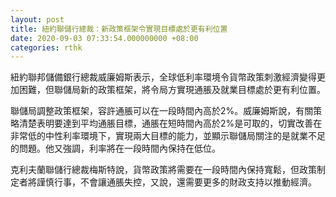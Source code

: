 ```yaml
---
layout: post
title: 紐約聯儲行總裁：新政策框架令實現目標處於更有利位置
date: 2020-09-03 07:33:54.000000000 +08:00
categories: rthk
---
```


紐約聯邦儲備銀行總裁威廉姆斯表示，全球低利率環境令貨幣政策刺激經濟變得更加困難，但聯儲局新的政策框架，將令局方實現通脹及就業目標處於更有利位置。

聯儲局調整政策框架，容許通脹可以在一段時間內高於2%。威廉姆斯說，有關策略清楚表明要達到平均通脹目標，通脹在短時間內高於2%是可取的，切實改善在非常低的中性利率環境下，實現兩大目標的能力，並顯示聯儲局關注的是就業不足的問題。他又強調，利率將在一段時間內保持在低位。

克利夫蘭聯儲行總裁梅斯特說，貨幣政策將需要在一段時間內保持寬鬆，但政策制定者將謹慎行事，不會讓通脹失控，又說，還需要更多的財政支持以推動經濟。
